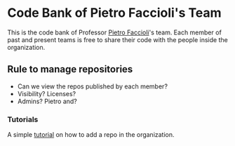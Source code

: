 # Code Bank of Pietro Faccioli's Team
This is the code bank of Professor [Pietro Faccioli](https://sites.google.com/unimib.it/pietro-faccioli)'s team. Each member of past and present teams is free to share their code with the people inside the organization. 

## Rule to manage repositories 
- Can we view the repos published by each member?
- Visibility? Licenses?
- Admins? Pietro and?

### Tutorials
A simple [tutorial](https://developers.sap.com/tutorials/webide-github-create-git-repo.html) on how to add a repo in the organization.
